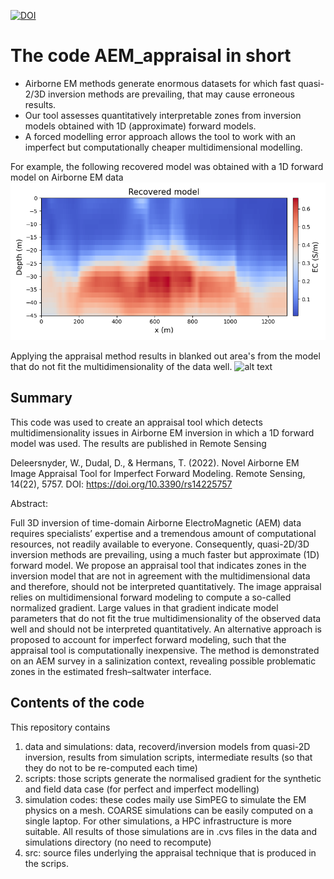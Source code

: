 [![DOI](https://zenodo.org/badge/527564756.svg)](https://zenodo.org/badge/latestdoi/527564756)

# The code AEM_appraisal in short
- Airborne EM methods generate enormous datasets for which fast quasi-2/3D inversion methods are prevailing, that may cause erroneous results.
- Our tool assesses quantitatively interpretable zones from inversion models obtained with 1D (approximate) forward models. 
- A forced modelling error approach allows the tool to work with an imperfect but computationally cheaper multidimensional modelling. 

For example, the following recovered model was obtained with a 1D forward model on Airborne EM data
![alt text](https://github.com/WouterDls/AEM_appraisal/blob/main/fieldcase_recovered_model.png)

Applying the appraisal method results in blanked out area's from the model that do not fit the multidimensionality of the data well.
![alt text](https://github.com/WouterDls/AEM_appraisal/blob/main/field_appraisal_imperfect.png)

## Summary
This code was used to create an appraisal tool which detects multidimensionality issues in Airborne EM inversion in which a 1D forward model was used. The results are published in Remote Sensing

Deleersnyder, W., Dudal, D., & Hermans, T. (2022). Novel Airborne EM Image Appraisal Tool for Imperfect Forward Modeling. Remote Sensing, 14(22), 5757. DOI: https://doi.org/10.3390/rs14225757

Abstract:

Full 3D inversion of time-domain Airborne ElectroMagnetic (AEM) data requires specialists’ expertise and a tremendous amount of computational resources, not readily available to everyone. Consequently, quasi-2D/3D inversion methods are prevailing, using a much faster but approximate (1D) forward model. We propose an appraisal tool that indicates zones in the inversion model that are not in agreement with the multidimensional data and therefore, should not be interpreted quantitatively. The image appraisal relies on multidimensional forward modeling to compute a so-called normalized gradient. Large values in that gradient indicate model parameters that do not fit the true multidimensionality of the observed data well and should not be interpreted quantitatively. An alternative approach is proposed to account for imperfect forward modeling, such that the appraisal tool is computationally inexpensive. The method is demonstrated on an AEM survey in a salinization context, revealing possible problematic zones in the estimated fresh–saltwater interface.
 
 ## Contents of the code
 This repository contains
 1. data and simulations: data, recoverd/inversion models from quasi-2D inversion, results from simulation scripts, intermediate results (so that they do not to be re-computed each time)
 2. scripts: those scripts generate the normalised gradient for the synthetic and field data case (for perfect and imperfect modelling)
 3. simulation codes: these codes maily use SimPEG to simulate the EM physics on a mesh. COARSE simulations can be easily computed on a single laptop. For other simulations, a HPC infrastructure is more suitable. All results of those simulations are in .cvs files in the data and simulations directory (no need to recompute)
 4. src: source files underlying the appraisal technique that is produced in the scrips. 
